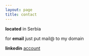 ```yaml
---
layout: page
title: contact
---
```


__located__ in Serbia

for __email__ just put mail@ to my domain

__linkedin__ [account](https://www.linkedin.com/in/petar-djurkovic-0a759230/)
